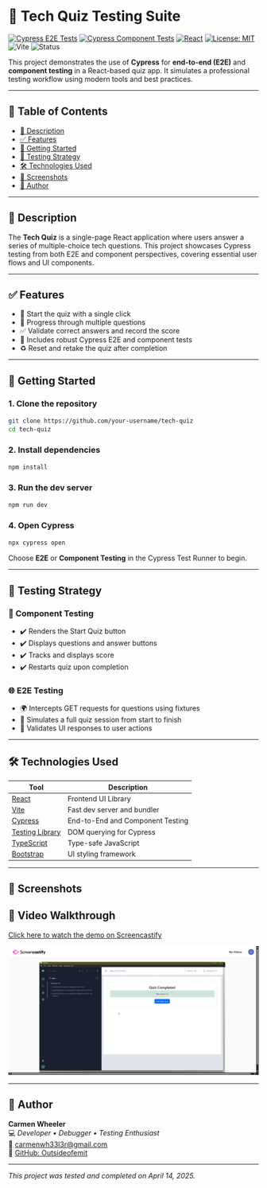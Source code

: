 # 🧪 Tech Quiz Testing Suite

[![Cypress E2E Tests](https://img.shields.io/badge/Cypress-E2E-green?logo=cypress)](https://docs.cypress.io)
[![Cypress Component Tests](https://img.shields.io/badge/Cypress-Component-blue?logo=cypress)](https://docs.cypress.io/guides/component-testing/introduction)
[![React](https://img.shields.io/badge/React-18-61dafb?logo=react)](https://react.dev/)
[![License: MIT](https://img.shields.io/badge/License-MIT-yellow.svg)](https://opensource.org/licenses/MIT)
![Vite](https://img.shields.io/badge/Vite-5.0-purple?logo=vite)
![Status](https://img.shields.io/badge/Status-Tested-brightgreen)

This project demonstrates the use of **Cypress** for **end-to-end (E2E)** and **component testing** in a React-based quiz app. It simulates a professional testing workflow using modern tools and best practices.

---

## 📂 Table of Contents

- [📖 Description](#-description)
- [✅ Features](#-features)
- [🚀 Getting Started](#-getting-started)
- [🔬 Testing Strategy](#-testing-strategy)
- [🛠 Technologies Used](#-technologies-used)
- [📸 Screenshots](#-screenshots)
- [🧠 Author](#-author)

---

## 📖 Description

The **Tech Quiz** is a single-page React application where users answer a series of multiple-choice tech questions. This project showcases Cypress testing from both E2E and component perspectives, covering essential user flows and UI components.

---

## ✅ Features

- 🎯 Start the quiz with a single click
- 🔄 Progress through multiple questions
- ✅ Validate correct answers and record the score
- 🧪 Includes robust Cypress E2E and component tests
- ♻️ Reset and retake the quiz after completion

---

## 🚀 Getting Started

### 1. Clone the repository

```bash
git clone https://github.com/your-username/tech-quiz
cd tech-quiz
```

### 2. Install dependencies

```bash
npm install
```

### 3. Run the dev server

```bash
npm run dev
```

### 4. Open Cypress

```bash
npx cypress open
```

Choose **E2E** or **Component Testing** in the Cypress Test Runner to begin.

---

## 🔬 Testing Strategy

### 🧩 Component Testing

- ✔️ Renders the Start Quiz button
- ✔️ Displays questions and answer buttons
- ✔️ Tracks and displays score
- ✔️ Restarts quiz upon completion

### 🌐 E2E Testing

- 🌍 Intercepts GET requests for questions using fixtures
- 🧭 Simulates a full quiz session from start to finish
- 🧪 Validates UI responses to user actions

---

## 🛠 Technologies Used

| Tool | Description |
|------|-------------|
| [React](https://reactjs.org/) | Frontend UI Library |
| [Vite](https://vitejs.dev/) | Fast dev server and bundler |
| [Cypress](https://www.cypress.io/) | End-to-End and Component Testing |
| [Testing Library](https://testing-library.com/docs/cypress-testing-library/intro/) | DOM querying for Cypress |
| [TypeScript](https://www.typescriptlang.org/) | Type-safe JavaScript |
| [Bootstrap](https://getbootstrap.com/) | UI styling framework |

---

## 📸 Screenshots

## 🎥 Video Walkthrough

[Click here to watch the demo on Screencastify](https://app.screencastify.com/v3/watch/TE24DXI7zCfPTZPZ1xDj)


![Quiz App Screenshot](client/public/image.png)


---

## 🧠 Author

**Carmen Wheeler**  
💻 _Developer • Debugger • Testing Enthusiast_  
📧 carmenwh33l3r@gmail.com  
🔗 [GitHub: Outsideofemit](https://github.com/Outsideofemit)

---

_This project was tested and completed on April 14, 2025._